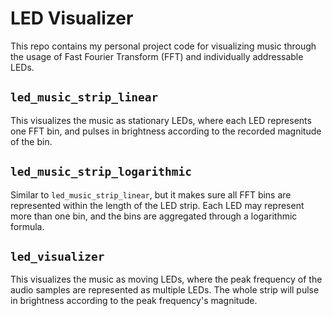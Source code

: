 # LED Visualizer

This repo contains my personal project code for visualizing music through the usage
of Fast Fourier Transform (FFT) and individually addressable LEDs.

## `led_music_strip_linear`

This visualizes the music as stationary LEDs, where each LED represents one FFT bin, and pulses in brightness according to the recorded magnitude of the bin.

## `led_music_strip_logarithmic`

Similar to `led_music_strip_linear`, but it makes sure all FFT bins are
represented within the length of the LED strip. Each LED may represent
more than one bin, and the bins are aggregated through a logarithmic formula.

## `led_visualizer`

This visualizes the music as moving LEDs, where the peak frequency of the
audio samples are represented as multiple LEDs. The whole strip will pulse
in brightness according to the peak frequency's magnitude.
